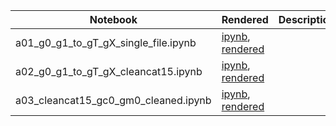 
|  Notebook | Rendered   | Description  |  Author |
|---|---|---|---|
| a01_g0_g1_to_gT_gX_single_file.ipynb  | [ipynb](https://github.com/bpRsh/2019_shear_analysis_after_dmstack/blob/master/Dec_2019/Dec_09/a01_g0_g1_to_gT_gX_single_file.ipynb), [rendered](https://nbviewer.jupyter.org/github/bpRsh/2019_shear_analysis_after_dmstack/blob/master/Dec_2019/Dec_09/a01_g0_g1_to_gT_gX_single_file.ipynb)  |   | [Bhishan Poudel](https://bhishanpdl.github.io/)  |
| a02_g0_g1_to_gT_gX_cleancat15.ipynb  | [ipynb](https://github.com/bpRsh/2019_shear_analysis_after_dmstack/blob/master/Dec_2019/Dec_09/a02_g0_g1_to_gT_gX_cleancat15.ipynb), [rendered](https://nbviewer.jupyter.org/github/bpRsh/2019_shear_analysis_after_dmstack/blob/master/Dec_2019/Dec_09/a02_g0_g1_to_gT_gX_cleancat15.ipynb)  |   | [Bhishan Poudel](https://bhishanpdl.github.io/)  |
| a03_cleancat15_gc0_gm0_cleaned.ipynb  | [ipynb](https://github.com/bpRsh/2019_shear_analysis_after_dmstack/blob/master/Dec_2019/Dec_09/a03_cleancat15_gc0_gm0_cleaned.ipynb), [rendered](https://nbviewer.jupyter.org/github/bpRsh/2019_shear_analysis_after_dmstack/blob/master/Dec_2019/Dec_09/a03_cleancat15_gc0_gm0_cleaned.ipynb)  |   | [Bhishan Poudel](https://bhishanpdl.github.io/)  |


